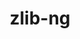 ---
title: "zlib-ng"
layout: cache
categories: [package, develop-2023-09-03]
meta: {"versions": ["2.1.3"], "compilers": ["apple-clang@=14.0.0", "gcc@=11.1.0", "gcc@=11.3.0", "gcc@=12.1.0", "gcc@=7.3.1", "gcc@=7.5.0", "oneapi@=2023.2.0"], "oss": ["amzn2", "ubuntu18.04", "ubuntu20.04", "ubuntu22.04", "ventura"], "platforms": ["darwin", "linux"], "targets": ["aarch64", "neoverse_n1", "ppc64le", "x86_64", "x86_64_v3"], "stacks": ["aws-isc", "aws-isc-aarch64", "build_systems", "data-vis-sdk", "e4s", "e4s-oneapi", "e4s-power", "gpu-tests", "ml-darwin-aarch64-mps", "ml-linux-x86_64-cpu", "ml-linux-x86_64-cuda", "ml-linux-x86_64-rocm", "radiuss", "radiuss-aws", "radiuss-aws-aarch64", "root", "tutorial"], "num_specs": 10, "num_specs_by_stack": {"ml-darwin-aarch64-mps": 1, "root": 10, "aws-isc-aarch64": 2, "radiuss-aws-aarch64": 2, "radiuss-aws": 1, "aws-isc": 1, "build_systems": 1, "radiuss": 1, "e4s-power": 1, "gpu-tests": 1, "e4s": 1, "data-vis-sdk": 1, "e4s-oneapi": 1, "ml-linux-x86_64-rocm": 1, "tutorial": 2, "ml-linux-x86_64-cuda": 1, "ml-linux-x86_64-cpu": 1}}
spec_details: [{"hash": "sholaqhkrpz6idbybnlu6owhdpgi2w3k", "compiler": "apple-clang@=14.0.0", "versions": ["2.1.3"], "os": "ventura", "platform": "darwin", "target": "aarch64", "variants": ["build_system=autotools", "+compat", "+opt", "patches=299b958,86c3f5b,ae9077a,b692621"], "stacks": ["ml-darwin-aarch64-mps", "root"], "size": "-", "tarball": "https://binaries.spack.io/develop-2023-09-03/build_cache/darwin-ventura-aarch64/apple-clang-14.0.0/zlib-ng-2.1.3/darwin-ventura-aarch64-apple-clang-14.0.0-zlib-ng-2.1.3-sholaqhkrpz6idbybnlu6owhdpgi2w3k.spack"}, {"hash": "afcuhegxotaol7okkcsfw7rcw7nud6ua", "compiler": "gcc@=7.3.1", "versions": ["2.1.3"], "os": "amzn2", "platform": "linux", "target": "aarch64", "variants": ["build_system=autotools", "+compat", "+opt", "patches=299b958,ae9077a,b692621"], "stacks": ["aws-isc-aarch64", "root", "radiuss-aws-aarch64"], "size": "-", "tarball": "https://binaries.spack.io/develop-2023-09-03/build_cache/linux-amzn2-aarch64/gcc-7.3.1/zlib-ng-2.1.3/linux-amzn2-aarch64-gcc-7.3.1-zlib-ng-2.1.3-afcuhegxotaol7okkcsfw7rcw7nud6ua.spack"}, {"hash": "jwrh6o4ky67qf4koynshv5jqsy7qc3nk", "compiler": "gcc@=7.3.1", "versions": ["2.1.3"], "os": "amzn2", "platform": "linux", "target": "neoverse_n1", "variants": ["build_system=autotools", "+compat", "+opt", "patches=299b958,ae9077a,b692621"], "stacks": ["aws-isc-aarch64", "root", "radiuss-aws-aarch64"], "size": "-", "tarball": "https://binaries.spack.io/develop-2023-09-03/build_cache/linux-amzn2-neoverse_n1/gcc-7.3.1/zlib-ng-2.1.3/linux-amzn2-neoverse_n1-gcc-7.3.1-zlib-ng-2.1.3-jwrh6o4ky67qf4koynshv5jqsy7qc3nk.spack"}, {"hash": "oqmx6p3pic5d75474yaoftkqemohfxbd", "compiler": "gcc@=7.3.1", "versions": ["2.1.3"], "os": "amzn2", "platform": "linux", "target": "x86_64_v3", "variants": ["build_system=autotools", "+compat", "+opt", "patches=299b958,ae9077a,b692621"], "stacks": ["root", "radiuss-aws", "aws-isc"], "size": "-", "tarball": "https://binaries.spack.io/develop-2023-09-03/build_cache/linux-amzn2-x86_64_v3/gcc-7.3.1/zlib-ng-2.1.3/linux-amzn2-x86_64_v3-gcc-7.3.1-zlib-ng-2.1.3-oqmx6p3pic5d75474yaoftkqemohfxbd.spack"}, {"hash": "kn6gq52yenvq2yo6awpoxugdirj6l56p", "compiler": "gcc@=7.5.0", "versions": ["2.1.3"], "os": "ubuntu18.04", "platform": "linux", "target": "x86_64_v3", "variants": ["build_system=autotools", "+compat", "+opt", "patches=299b958,ae9077a,b692621"], "stacks": ["root", "build_systems", "radiuss"], "size": "-", "tarball": "https://binaries.spack.io/develop-2023-09-03/build_cache/linux-ubuntu18.04-x86_64_v3/gcc-7.5.0/zlib-ng-2.1.3/linux-ubuntu18.04-x86_64_v3-gcc-7.5.0-zlib-ng-2.1.3-kn6gq52yenvq2yo6awpoxugdirj6l56p.spack"}, {"hash": "6uf5bz3odsmxk27nhjxohpvwjkpf44vx", "compiler": "gcc@=11.1.0", "versions": ["2.1.3"], "os": "ubuntu20.04", "platform": "linux", "target": "ppc64le", "variants": ["build_system=autotools", "+compat", "+opt", "patches=299b958,ae9077a,b692621"], "stacks": ["root", "e4s-power"], "size": "-", "tarball": "https://binaries.spack.io/develop-2023-09-03/build_cache/linux-ubuntu20.04-ppc64le/gcc-11.1.0/zlib-ng-2.1.3/linux-ubuntu20.04-ppc64le-gcc-11.1.0-zlib-ng-2.1.3-6uf5bz3odsmxk27nhjxohpvwjkpf44vx.spack"}, {"hash": "jxwqsckgh57qcdhic6e5yx6a2yrswvmr", "compiler": "gcc@=11.1.0", "versions": ["2.1.3"], "os": "ubuntu20.04", "platform": "linux", "target": "x86_64_v3", "variants": ["build_system=autotools", "+compat", "+opt", "patches=299b958,ae9077a,b692621"], "stacks": ["gpu-tests", "root", "e4s", "data-vis-sdk"], "size": "-", "tarball": "https://binaries.spack.io/develop-2023-09-03/build_cache/linux-ubuntu20.04-x86_64_v3/gcc-11.1.0/zlib-ng-2.1.3/linux-ubuntu20.04-x86_64_v3-gcc-11.1.0-zlib-ng-2.1.3-jxwqsckgh57qcdhic6e5yx6a2yrswvmr.spack"}, {"hash": "ijvxwpjlha2ic3rv46ufazln4hr6hanf", "compiler": "oneapi@=2023.2.0", "versions": ["2.1.3"], "os": "ubuntu20.04", "platform": "linux", "target": "x86_64", "variants": ["build_system=autotools", "+compat", "+opt", "patches=299b958,ae9077a,b692621"], "stacks": ["root", "e4s-oneapi"], "size": "-", "tarball": "https://binaries.spack.io/develop-2023-09-03/build_cache/linux-ubuntu20.04-x86_64/oneapi-2023.2.0/zlib-ng-2.1.3/linux-ubuntu20.04-x86_64-oneapi-2023.2.0-zlib-ng-2.1.3-ijvxwpjlha2ic3rv46ufazln4hr6hanf.spack"}, {"hash": "duv3x5aosnzpmil2dsdpvx4vxxi7fbcy", "compiler": "gcc@=11.3.0", "versions": ["2.1.3"], "os": "ubuntu22.04", "platform": "linux", "target": "x86_64_v3", "variants": ["build_system=autotools", "+compat", "+opt", "patches=299b958,ae9077a,b692621"], "stacks": ["ml-linux-x86_64-rocm", "tutorial", "ml-linux-x86_64-cuda", "root", "ml-linux-x86_64-cpu"], "size": "-", "tarball": "https://binaries.spack.io/develop-2023-09-03/build_cache/linux-ubuntu22.04-x86_64_v3/gcc-11.3.0/zlib-ng-2.1.3/linux-ubuntu22.04-x86_64_v3-gcc-11.3.0-zlib-ng-2.1.3-duv3x5aosnzpmil2dsdpvx4vxxi7fbcy.spack"}, {"hash": "peohse4peecjsdtesxva7wx6xxrrrz5p", "compiler": "gcc@=12.1.0", "versions": ["2.1.3"], "os": "ubuntu22.04", "platform": "linux", "target": "x86_64_v3", "variants": ["build_system=autotools", "+compat", "+opt", "patches=299b958,ae9077a,b692621"], "stacks": ["tutorial", "root"], "size": "-", "tarball": "https://binaries.spack.io/develop-2023-09-03/build_cache/linux-ubuntu22.04-x86_64_v3/gcc-12.1.0/zlib-ng-2.1.3/linux-ubuntu22.04-x86_64_v3-gcc-12.1.0-zlib-ng-2.1.3-peohse4peecjsdtesxva7wx6xxrrrz5p.spack"}]
---